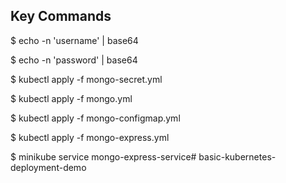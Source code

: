 ## Key Commands 
$ echo -n 'username' | base64  

$ echo -n 'password' | base64

$ kubectl apply -f mongo-secret.yml

$ kubectl apply -f mongo.yml

$ kubectl apply -f mongo-configmap.yml

$ kubectl apply -f mongo-express.yml

$ minikube service mongo-express-service# basic-kubernetes-deployment-demo
